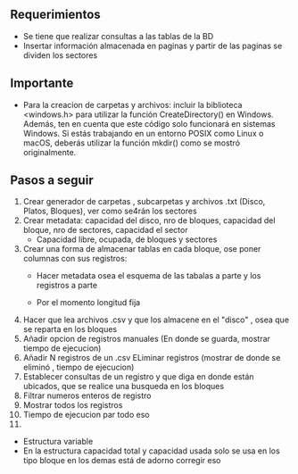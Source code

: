 ## Requerimientos
- Se tiene que realizar consultas a las tablas de la BD
- Insertar información almacenada en paginas y partir de las paginas se dividen los sectores


## Importante

- Para la creacion de carpetas y archivos: incluir la biblioteca <windows.h> para utilizar la función CreateDirectory() en Windows. Además, ten en cuenta que este código solo funcionará en sistemas Windows. Si estás trabajando en un entorno POSIX como Linux o macOS, deberás utilizar la función mkdir() como se mostró originalmente.


## Pasos a seguir

1. Crear generador de carpetas , subcarpetas y archivos .txt (Disco, Platos, Bloques), ver como se4rán los sectores
2. Crear metadata: capacidad del disco, nro de bloques, capacidad del bloque, nro de sectores, capacidad el sector
    - Capacidad libre, ocupada, de bloques y sectores
3. Crear una forma de almacenar tablas en cada bloque, ose poner columnas con sus registros:
    - Hacer metadata osea el esquema de las tabalas a parte y los registros a parte
        
    - Por el momento longitud fija
4. Hacer que lea archivos .csv y que los almacene en el "disco" , osea que se reparta en los bloques
5. Añadir opcion de registros manuales (En donde se guarda, mostrar tiempo de ejecucion)
6. Añadir N registros de un .csv
  ELiminar registros (mostrar de donde se eliminó , tiempo de ejecucion)
7. Establecer consultas de un registro y que diga en donde están ubicados, que se realice una busqueda en los bloques 
8. Filtrar numeros enteros de registro
9. Mostrar todos los registros
10. Tiempo de ejecucion par todo eso
11. 


- Estructura variable
- En la estructura capacidad total y capacidad usada solo se usa en los tipo bloque en los demas está de adorno corregir eso